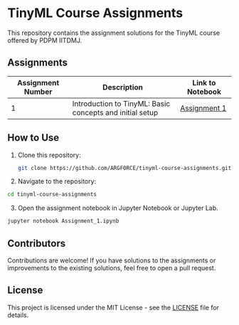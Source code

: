 # TinyML Course Assignments

This repository contains the assignment solutions for the TinyML course offered by PDPM IITDMJ.

## Assignments

| Assignment Number | Description                                              | Link to Notebook                   |
| ----------------- | -------------------------------------------------------- | ---------------------------------- |
| 1                 | Introduction to TinyML: Basic concepts and initial setup | [Assignment 1](Assignment_1.ipynb) |

## How to Use

1. Clone this repository:
   ```bash
   git clone https://github.com/ARGF0RCE/tinyml-course-assignments.git
   ```
2. Navigate to the repository:

```bash
cd tinyml-course-assignments
```

3. Open the assignment notebook in Jupyter Notebook or Jupyter Lab.

```bash
jupyter notebook Assignment_1.ipynb
```

## Contributors

Contributions are welcome! If you have solutions to the assignments or improvements to the existing solutions, feel free to open a pull request.

## License

This project is licensed under the MIT License - see the [LICENSE](LICENSE) file for details.

